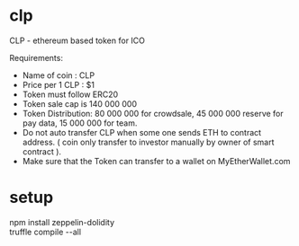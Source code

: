 # clp
CLP - ethereum based token for ICO


Requirements:
- Name of coin : CLP
- Price per 1 CLP : $1
- Token must follow ERC20
- Token sale cap is 140 000 000
- Token Distribution: 80 000 000 for crowdsale, 45 000 000 reserve for pay data, 15 000 000 for team. 
- Do not auto transfer CLP when some one sends ETH to contract address. ( coin only transfer to investor manually by owner of smart contract ).
- Make sure that the Token can transfer to a wallet on MyEtherWallet.com


# setup
npm install zeppelin-dolidity  
truffle compile --all
